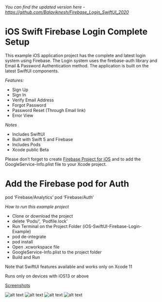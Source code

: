 _*_You can find the updated version here - https://github.com/Balaviknesh/Firebase_Login_SwiftUI_2020_*_


# iOS Swift Firebase Login Complete Setup

This example iOS application project has the complete and latest login system using Firebase. The Login system uses the firebase-auth library and Email & Password Authentication method.  The application is built on the latest SwiftUI components. 

_*_Features:_*_
*  Sign Up 
*  Sign In
*  Verify Email Address 
*  Forgot Password
*  Password Reset (Through Email link)
*  Error View


_*_Notes_*_
* Includes SwiftUI 
* Built with Swift 5 and Firebase
* Includes Pods
* Xcode public Beta 

Please don’t forget to create [Firebase Project for iOS](https://firebase.google.com/docs/ios/setup?authuser=0) and to add the GoogleService-Info.plist file to your Xcode project. 

# Add the Firebase pod for Auth
pod ‘Firebase/Analytics’
pod ‘Firebase/Auth’

_*How to run this example project*_

*  Clone or download the project 
* delete ‘Pods/‘, ‘Podfile.lock’
* Run Terminal on the Project Folder (iOS-SwiftUI-Firebase-Login-Example)
* pod de-integrate
* pod install
* Open  .xcworkspace file 
* GoogleService-Info.plist to the project folder 
* Build and Run 

Note that SwiftUI features available and works only on Xcode 11

Runs only on devices with iOS13 or above

[Screenshots](https://github.com/Balaviknesh/iOS-SwiftUI-Firebase-Login-Example/tree/master/ScreenShots) 


![alt text](https://cdn.iconscout.com/icon/free/png-256/firebase-1-282796.png) ![alt text](https://cdn.macrumors.com/article-new/2019/01/ios13icon.jpg) ![alt text](https://www.intego.com/mac-security-blog/wp-content/uploads/2016/02/Apple_Swift_logo.png) ![alt text](https://developer.apple.com/assets/elements/icons/swiftui/swiftui-128x128_2x.png)

